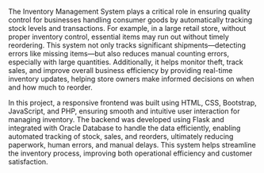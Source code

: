The Inventory Management System plays a critical role in ensuring quality control for businesses handling consumer goods by automatically tracking stock levels and transactions. For example, in a large retail store, without proper inventory control, essential items may run out without timely reordering. This system not only tracks significant shipments—detecting errors like missing items—but also reduces manual counting errors, especially with large quantities. Additionally, it helps monitor theft, track sales, and improve overall business efficiency by providing real-time inventory updates, helping store owners make informed decisions on when and how much to reorder.

In this project, a responsive frontend was built using HTML, CSS, Bootstrap, JavaScript, and PHP, ensuring smooth and intuitive user interaction for managing inventory. The backend was developed using Flask and integrated with Oracle Database to handle the data efficiently, enabling automated tracking of stock, sales, and reorders, ultimately reducing paperwork, human errors, and manual delays. This system helps streamline the inventory process, improving both operational efficiency and customer satisfaction.
